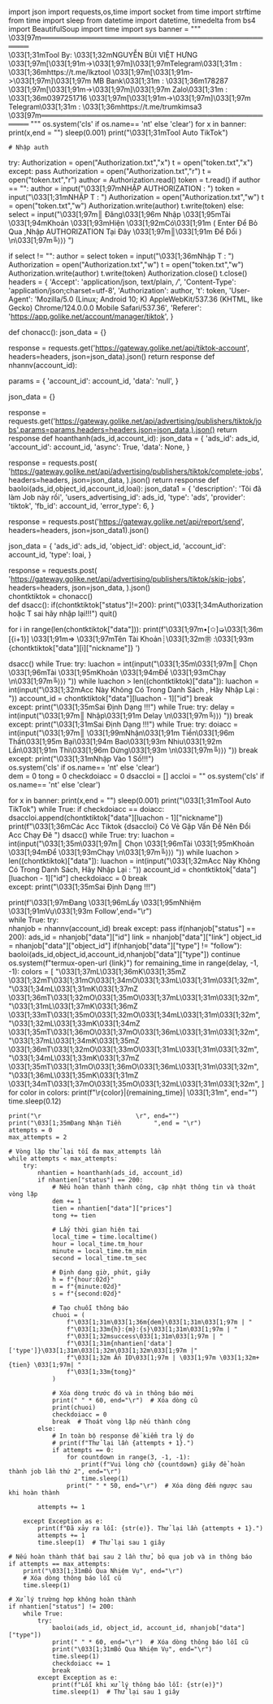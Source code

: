 import json
import requests,os,time
import socket
from time import strftime
from time import sleep
from datetime import datetime, timedelta
from bs4 import BeautifulSoup
import time
import sys
banner = """
\033[97m════════════════════════════════════════════════  
\033[1;31mTool By: \033[1;32mNGUYỄN BÙI VIỆT HƯNG 
\033[1;97m[\033[1;91m->\033[1;97m]\033[1;97mTelegram\033[1;31m  : \033[1;36mhttps://t.me/lkztool
\033[1;97m[\033[1;91m->\033[1;97m]\033[1;97m MB Bank\033[1;31m  : \033[1;36m178287
\033[1;97m[\033[1;91m->\033[1;97m]\033[1;97m Zalo\033[1;31m     : \033[1;36m0397251716
\033[1;97m[\033[1;91m->\033[1;97m]\033[1;97m Telegram\033[1;31m : \033[1;36mhttps://t.me/trumkimsa3
\033[97m════════════════════════════════════════════════
"""
os.system('cls' if os.name== 'nt' else 'clear')
for x in banner:
  print(x,end = "")
  sleep(0.001)
print("\033[1;31mTool Auto TikTok")   

    # Nhập auth
try:
  Authorization = open("Authorization.txt","x")
  t = open("token.txt","x")
except:
  pass
Authorization = open("Authorization.txt","r")
t = open("token.txt","r")
author = Authorization.read()
token = t.read()
if author == "":
  author = input("\033[1;97mNHẬP AUTHORIZATION : ")
  token = input("\033[1;31mNHẬP T : ")
  Authorization = open("Authorization.txt","w")
  t = open("token.txt","w")
  Authorization.write(author)
  t.write(token)
else:
  select = input("\033[1;97m║ Đăng\033[1;96m Nhập \033[1;95mTài \033[1;94mKhoản \033[1;93mHiện \033[1;92mCó\033[1;91m ( Enter Để Bỏ Qua ,Nhập AUTHORIZATION Tại Đây \033[1;97m║\033[1;91m Để Đổi )  \n\033[1;97m╚⟩⟩⟩ ")

  if select != "":
    author = select
    token = input("\033[1;36mNhập T : ")
    Authorization = open("Authorization.txt","w")
    t = open("token.txt","w")
    Authorization.write(author)
    t.write(token)
Authorization.close()
t.close()
headers = {
    'Accept': 'application/json, text/plain, */*',
    'Content-Type': 'application/json;charset=utf-8',
    'Authorization': author,
    't': token,
    'User-Agent': 'Mozilla/5.0 (Linux; Android 10; K) AppleWebKit/537.36 (KHTML, like Gecko) Chrome/124.0.0.0 Mobile Safari/537.36',
    'Referer': 'https://app.golike.net/account/manager/tiktok',
}


def chonacc():
  json_data = {}

  response = requests.get('https://gateway.golike.net/api/tiktok-account', headers=headers, json=json_data).json()
  return response
def nhannv(account_id):

  params = {
    'account_id': account_id,
    'data': 'null',
  }

  json_data = {}

  response = requests.get('https://gateway.golike.net/api/advertising/publishers/tiktok/jobs',params=params,headers=headers,json=json_data,).json()
  return response
def hoanthanh(ads_id,account_id):
  json_data = {
    'ads_id': ads_id,
    'account_id': account_id,
    'async': True,
    'data': None,
  }

  response = requests.post(
    'https://gateway.golike.net/api/advertising/publishers/tiktok/complete-jobs',
    headers=headers,
    json=json_data,
  ).json()
  return response
def baoloi(ads_id,object_id,account_id,loai):
  json_data1 = {
    'description': 'Tôi đã làm Job này rồi',
    'users_advertising_id': ads_id,
    'type': 'ads',
    'provider': 'tiktok',
    'fb_id': account_id,
    'error_type': 6,
  }

  response = requests.post('https://gateway.golike.net/api/report/send', headers=headers, json=json_data1).json()

  json_data = {
    'ads_id': ads_id,
    'object_id': object_id,
    'account_id': account_id,
    'type': loai,
  }

  response = requests.post(
    'https://gateway.golike.net/api/advertising/publishers/tiktok/skip-jobs',
    headers=headers,
    json=json_data,
  ).json()  
chontktiktok = chonacc()  
def dsacc():
  if(chontktiktok["status"]!=200):
    print("\033[1;34mAuthorization hoặc T sai hãy nhập lại!!!")
    quit()

  for i in range(len(chontktiktok["data"])):
    print(f'\033[1;97m•[✩]➭\033[1;36m [{i+1}] \033[1;91m=> \033[1;97mTên Tài Khoản┊\033[1;32m㊪ :\033[1;93m {chontktiktok["data"][i]["nickname"]}  ')
   
dsacc() 
while True:
  try:
    luachon = int(input("\033[1;35m\033[1;97m║ Chọn \033[1;96mTài \033[1;95mKhoản \033[1;94mĐể \033[1;93mChạy \n\033[1;97m╚⟩⟩⟩ "))
    while luachon > len((chontktiktok)["data"]):
      luachon = int(input("\033[1;32mAcc Này Không Có Trong Danh Sách , Hãy Nhập Lại : "))
    account_id = chontktiktok["data"][luachon - 1]["id"]
    break  
  except:
    print("\033[1;35mSai Định Dạng !!!") 
while True:
  try:
    delay = int(input("\033[1;97m║ Nhập\033[1;91m Delay \n\033[1;97m╚⟩⟩⟩ "))
    break
  except:
    print("\033[1;31mSai Định Dạng !!!")
while True:
  try: 
    doiacc = int(input("\033[1;97m║ \033[1;99mNhận\033[1;91m Tiền\033[1;96m Thất\033[1;95m Bại\033[1;94m Bao\033[1;93m Nhiu\033[1;92m Lần\033[1;91m Thì\033[1;96m Dừng\033[1;93m \n\033[1;97m╚⟩⟩⟩ "))
    break
  except:
    print("\033[1;31mNhập Vào 1 Số!!!")    
os.system('cls' if os.name== 'nt' else 'clear')    
dem = 0
tong = 0
checkdoiacc = 0
dsaccloi = []
accloi = ""
os.system('cls' if os.name== 'nt' else 'clear')

for x in banner:
  print(x,end = "")
  sleep(0.001)
print("\033[1;31mTool Auto TikTok")
while True:
  if checkdoiacc == doiacc:
    dsaccloi.append(chontktiktok["data"][luachon - 1]["nickname"])
    print(f"\033[1;36mCác Acc Tiktok {dsaccloi} Có Vẻ Gặp Vấn Đề Nên Đổi Acc Chạy Đê ")
    dsacc()
    while True:
      try:
        luachon = int(input("\033[1;35m\033[1;97m║ Chọn \033[1;96mTài \033[1;95mKhoản \033[1;94mĐể \033[1;93mChạy \n\033[1;97m╚⟩⟩⟩  "))
        while luachon > len((chontktiktok)["data"]):
          luachon = int(input("\033[1;32mAcc Này Không Có Trong Danh Sách, Hãy Nhập Lại : "))
        account_id = chontktiktok["data"][luachon - 1]["id"]
        checkdoiacc = 0
        break  
      except:
        print("\033[1;35mSai Định Dạng !!!")

     
  print(f'\033[1;97mĐang \033[1;96mLấy \033[1;95mNhiệm \033[1;91mVụ\033[1;93m Follow',end="\r")    
  while True:
    try:  
      nhanjob = nhannv(account_id)
      break
    except:
      pass
  if(nhanjob["status"] == 200):
    ads_id = nhanjob["data"]["id"]
    link = nhanjob["data"]["link"]
    object_id = nhanjob["data"]["object_id"]
    if(nhanjob["data"]["type"] != "follow"):
      baoloi(ads_id,object_id,account_id,nhanjob["data"]["type"])
      continue
    os.system(f"termux-open-url {link}")
    for remaining_time in range(delay, -1, -1):
            colors = [
                "\033[1;37mL\033[1;36mK\033[1;35mZ \033[1;32mT\033[1;31mO\033[1;34mO\033[1;33mL\033[1;31m\033[1;32m",
                "\033[1;34mL\033[1;31mK\033[1;37mZ \033[1;36mT\033[1;32mO\033[1;35mO\033[1;37mL\033[1;31m\033[1;32m",
                "\033[1;31mL\033[1;37mK\033[1;36mZ \033[1;33mT\033[1;35mO\033[1;32mO\033[1;34mL\033[1;31m\033[1;32m",
                "\033[1;32mL\033[1;33mK\033[1;34mZ \033[1;35mT\033[1;36mO\033[1;37mO\033[1;36mL\033[1;31m\033[1;32m",
                "\033[1;37mL\033[1;34mK\033[1;35mZ \033[1;36mT\033[1;32mO\033[1;33mO\033[1;31mL\033[1;31m\033[1;32m",
                "\033[1;34mL\033[1;33mK\033[1;37mZ \033[1;35mT\033[1;31mO\033[1;36mO\033[1;36mL\033[1;31m\033[1;32m",
                "\033[1;36mL\033[1;35mK\033[1;31mZ \033[1;34mT\033[1;37mO\033[1;35mO\033[1;32mL\033[1;31m\033[1;32m",
            ]
            for color in colors:
                print(f"\r{color}|{remaining_time}| \033[1;31m", end="")
                time.sleep(0.12)
                        
                        
    print("\r                          \r", end="") 
    print("\033[1;35mĐang Nhận Tiền         ",end = "\r")
    attempts = 0
    max_attempts = 2

    # Vòng lặp thử lại tối đa max_attempts lần
    while attempts < max_attempts:
        try:
            nhantien = hoanthanh(ads_id, account_id)
            if nhantien["status"] == 200:
                # Nếu hoàn thành thành công, cập nhật thông tin và thoát vòng lặp
                dem += 1
                tien = nhantien["data"]["prices"]
                tong += tien

                # Lấy thời gian hiện tại
                local_time = time.localtime()
                hour = local_time.tm_hour
                minute = local_time.tm_min
                second = local_time.tm_sec

                # Định dạng giờ, phút, giây
                h = f"{hour:02d}"
                m = f"{minute:02d}"
                s = f"{second:02d}"

                # Tạo chuỗi thông báo
                chuoi = (
                    f"\033[1;31m\033[1;36m{dem}\033[1;31m\033[1;97m | "
                    f"\033[1;33m{h}:{m}:{s}\033[1;31m\033[1;97m | "
                    f"\033[1;32msuccess\033[1;31m\033[1;97m | "
                    f"\033[1;31m{nhantien['data']['type']}\033[1;31m\033[1;32m\033[1;32m\033[1;97m |"
                    f"\033[1;32m Ẩn ID\033[1;97m | \033[1;97m \033[1;32m+{tien} \033[1;97m| "
                    f"\033[1;33m{tong}"
                )

                # Xóa dòng trước đó và in thông báo mới
                print(" " * 60, end="\r")  # Xóa dòng cũ
                print(chuoi)    
                checkdoiacc = 0
                break  # Thoát vòng lặp nếu thành công
            else:
                # In toàn bộ response để kiểm tra lý do
                # print(f"Thử lại lần {attempts + 1}.")
                if attempts == 0:
                    for countdown in range(3, -1, -1):
                        print(f"Vui lòng chờ {countdown} giây để hoàn thành job lần thứ 2", end="\r")
                        time.sleep(1)
                    print(" " * 50, end="\r")  # Xóa dòng đếm ngược sau khi hoàn thành

            attempts += 1

        except Exception as e:
            print(f"Đã xảy ra lỗi: {str(e)}. Thử lại lần {attempts + 1}.")
            attempts += 1
            time.sleep(1)  # Thử lại sau 1 giây

    # Nếu hoàn thành thất bại sau 2 lần thử, bỏ qua job và in thông báo
    if attempts == max_attempts:
        print("\033[1;31mBỏ Qua Nhiệm Vụ", end="\r")
        # Xóa dòng thông báo lỗi cũ
        time.sleep(1)

    # Xử lý trường hợp không hoàn thành
    if nhantien["status"] != 200:
        while True:
            try:
                baoloi(ads_id, object_id, account_id, nhanjob["data"]["type"])
                print(" " * 60, end="\r")  # Xóa dòng thông báo lỗi cũ
                print("\033[1;31mBỏ Qua Nhiệm Vụ", end="\r")
                time.sleep(1)
                checkdoiacc += 1
                break
            except Exception as e:
                print(f"Lỗi khi xử lý thông báo lỗi: {str(e)}")
                time.sleep(1)  # Thử lại sau 1 giây

